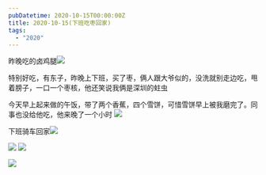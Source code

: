 ```yaml
---
pubDatetime: 2020-10-15T00:00:00Z
title: 2020-10-15(下班吃枣回家)
tags:
  - "2020"
---
```


昨晚吃的卤鸡腿![](../../img/6904315-c95fb70efeca5074.jpg)

特别好吃，有东子，昨晚上下班，买了枣，俩人跟大爷似的，没洗就别走边吃，甩着膀子，一口一个枣核，他还笑说我俩是深圳的蛀虫

今天早上起来做的午饭，带了两个香蕉，四个雪饼，可惜雪饼早上被我磨完了。同事也没给他吃，他来晚了一个小时
![](../../img/6904315-f1ee960d7e5a5a0c.jpg)

下班骑车回家![](../../img/6904315-89c44c5807dc5450.jpg)

![](../../img/6904315-df14359f4e1fc5ff.jpg)
![](../../img/6904315-7af9c08e91e19c1d.jpg)

![](../../img/6904315-94551e36ffb53d0c.jpg)
